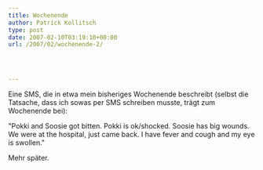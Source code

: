 ```yaml
---
title: Wochenende
author: Patrick Kollitsch
type: post
date: 2007-02-10T03:19:10+00:00
url: /2007/02/wochenende-2/




---
```

Eine SMS, die in etwa mein bisheriges Wochenende beschreibt (selbst die Tatsache, dass ich sowas per SMS schreiben musste, tr&auml;gt zum Wochenende bei):

"Pokki and Soosie got bitten. Pokki is ok/shocked. Soosie has big wounds. We were at the hospital, just came back. I have fever and cough and my eye is swollen."

Mehr sp&auml;ter.